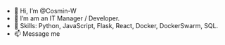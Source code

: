 - 👋 Hi, I’m @Cosmin-W
- 💼 I’m am an IT Manager / Developer.
- 🌱 Skills: Python, JavaScript, Flask, React, Docker, DockerSwarm, SQL.
- 📫 Message me 

<!---
Cosmin-W/Cosmin-W is a ✨ special ✨ repository because its `README.md` (this file) appears on your GitHub profile.
You can click the Preview link to take a look at your changes.
--->
